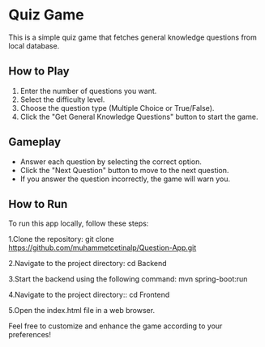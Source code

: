 # Quiz Game

This is a simple quiz game that fetches general knowledge questions from local database.


## How to Play

1. Enter the number of questions you want.
2. Select the difficulty level.
3. Choose the question type (Multiple Choice or True/False).
4. Click the "Get General Knowledge Questions" button to start the game.

## Gameplay

- Answer each question by selecting the correct option.
- Click the "Next Question" button to move to the next question.
- If you answer the question incorrectly, the game will warn you.


## How to Run

To run this app locally, follow these steps:

1.Clone the repository: git clone https://github.com/muhammetcetinalp/Question-App.git

2.Navigate to the project directory: cd Backend

3.Start the backend using the following command: mvn spring-boot:run

4.Navigate to the project directory:: cd Frontend

5.Open the index.html file in a web browser.

Feel free to customize and enhance the game according to your preferences!
